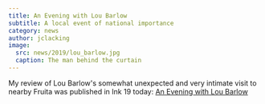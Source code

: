 ```yaml
---
title: An Evening with Lou Barlow
subtitle: A local event of national importance
category: news
author: jclacking
image:
  src: news/2019/lou_barlow.jpg
  caption: The man behind the curtain
---
```

My review of Lou Barlow's somewhat unexpected and very intimate visit to nearby Fruita was published in Ink 19 today: [An Evening with Lou Barlow](https://ink19.com/2019/04/magazine/event-reviews/an-evening-with-lou-barlow)
